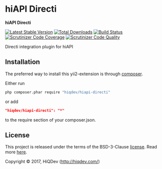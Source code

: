 # hiAPI Directi

**hiAPI Directi**

[![Latest Stable Version](https://poser.pugx.org/hiqdev/hiapi-directi/v/stable)](https://packagist.org/packages/hiqdev/hiapi-directi)
[![Total Downloads](https://poser.pugx.org/hiqdev/hiapi-directi/downloads)](https://packagist.org/packages/hiqdev/hiapi-directi)
[![Build Status](https://img.shields.io/travis/hiqdev/hiapi-directi.svg)](https://travis-ci.org/hiqdev/hiapi-directi)
[![Scrutinizer Code Coverage](https://img.shields.io/scrutinizer/coverage/g/hiqdev/hiapi-directi.svg)](https://scrutinizer-ci.com/g/hiqdev/hiapi-directi/)
[![Scrutinizer Code Quality](https://img.shields.io/scrutinizer/g/hiqdev/hiapi-directi.svg)](https://scrutinizer-ci.com/g/hiqdev/hiapi-directi/)

Directi integration plugin for hiAPI

## Installation

The preferred way to install this yii2-extension is through [composer](http://getcomposer.org/download/).

Either run

```sh
php composer.phar require "hiqdev/hiapi-directi"
```

or add

```json
"hiqdev/hiapi-directi": "*"
```

to the require section of your composer.json.

## License

This project is released under the terms of the BSD-3-Clause [license](LICENSE).
Read more [here](http://choosealicense.com/licenses/bsd-3-clause).

Copyright © 2017, HiQDev (http://hiqdev.com/)
